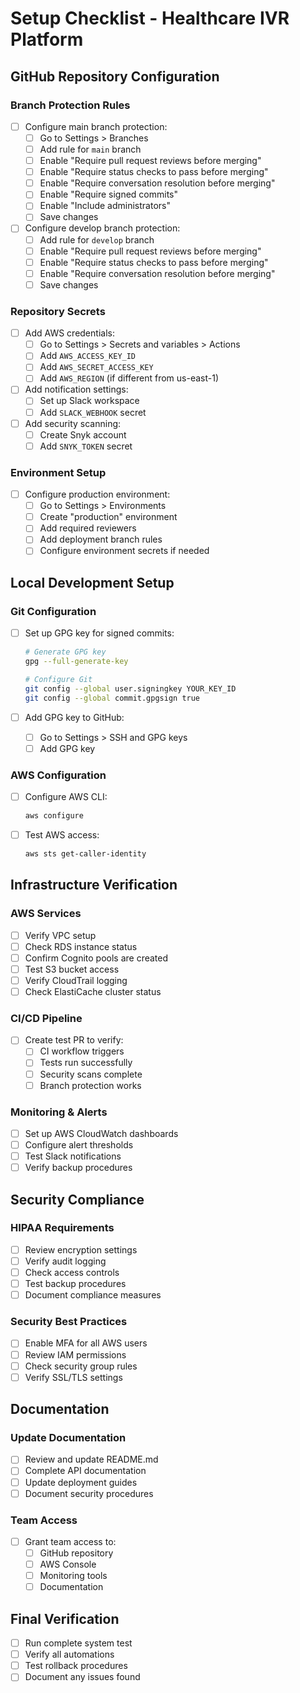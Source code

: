 # Setup Checklist - Healthcare IVR Platform

## GitHub Repository Configuration

### Branch Protection Rules
- [ ] Configure main branch protection:
  - [ ] Go to Settings > Branches
  - [ ] Add rule for `main` branch
  - [ ] Enable "Require pull request reviews before merging"
  - [ ] Enable "Require status checks to pass before merging"
  - [ ] Enable "Require conversation resolution before merging"
  - [ ] Enable "Require signed commits"
  - [ ] Enable "Include administrators"
  - [ ] Save changes

- [ ] Configure develop branch protection:
  - [ ] Add rule for `develop` branch
  - [ ] Enable "Require pull request reviews before merging"
  - [ ] Enable "Require status checks to pass before merging"
  - [ ] Enable "Require conversation resolution before merging"
  - [ ] Save changes

### Repository Secrets
- [ ] Add AWS credentials:
  - [ ] Go to Settings > Secrets and variables > Actions
  - [ ] Add `AWS_ACCESS_KEY_ID`
  - [ ] Add `AWS_SECRET_ACCESS_KEY`
  - [ ] Add `AWS_REGION` (if different from us-east-1)

- [ ] Add notification settings:
  - [ ] Set up Slack workspace
  - [ ] Add `SLACK_WEBHOOK` secret

- [ ] Add security scanning:
  - [ ] Create Snyk account
  - [ ] Add `SNYK_TOKEN` secret

### Environment Setup
- [ ] Configure production environment:
  - [ ] Go to Settings > Environments
  - [ ] Create "production" environment
  - [ ] Add required reviewers
  - [ ] Add deployment branch rules
  - [ ] Configure environment secrets if needed

## Local Development Setup

### Git Configuration
- [ ] Set up GPG key for signed commits:
  ```bash
  # Generate GPG key
  gpg --full-generate-key
  
  # Configure Git
  git config --global user.signingkey YOUR_KEY_ID
  git config --global commit.gpgsign true
  ```

- [ ] Add GPG key to GitHub:
  - [ ] Go to Settings > SSH and GPG keys
  - [ ] Add GPG key

### AWS Configuration
- [ ] Configure AWS CLI:
  ```bash
  aws configure
  ```

- [ ] Test AWS access:
  ```bash
  aws sts get-caller-identity
  ```

## Infrastructure Verification

### AWS Services
- [ ] Verify VPC setup
- [ ] Check RDS instance status
- [ ] Confirm Cognito pools are created
- [ ] Test S3 bucket access
- [ ] Verify CloudTrail logging
- [ ] Check ElastiCache cluster status

### CI/CD Pipeline
- [ ] Create test PR to verify:
  - [ ] CI workflow triggers
  - [ ] Tests run successfully
  - [ ] Security scans complete
  - [ ] Branch protection works

### Monitoring & Alerts
- [ ] Set up AWS CloudWatch dashboards
- [ ] Configure alert thresholds
- [ ] Test Slack notifications
- [ ] Verify backup procedures

## Security Compliance

### HIPAA Requirements
- [ ] Review encryption settings
- [ ] Verify audit logging
- [ ] Check access controls
- [ ] Test backup procedures
- [ ] Document compliance measures

### Security Best Practices
- [ ] Enable MFA for all AWS users
- [ ] Review IAM permissions
- [ ] Check security group rules
- [ ] Verify SSL/TLS settings

## Documentation

### Update Documentation
- [ ] Review and update README.md
- [ ] Complete API documentation
- [ ] Update deployment guides
- [ ] Document security procedures

### Team Access
- [ ] Grant team access to:
  - [ ] GitHub repository
  - [ ] AWS Console
  - [ ] Monitoring tools
  - [ ] Documentation

## Final Verification
- [ ] Run complete system test
- [ ] Verify all automations
- [ ] Test rollback procedures
- [ ] Document any issues found 